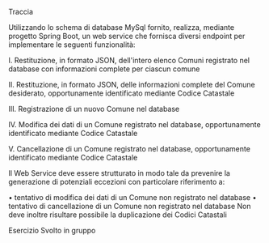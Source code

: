Traccia 

Utilizzando lo schema di database MySql fornito, realizza, mediante progetto Spring Boot,
un web service che fornisca diversi endpoint per implementare le seguenti funzionalità:

I. Restituzione, in formato JSON, dell'intero elenco Comuni registrato nel database
con informazioni complete per ciascun comune

II. Restituzione, in formato JSON, delle informazioni complete del Comune
desiderato, opportunamente identificato mediante Codice Catastale

III. Registrazione di un nuovo Comune nel database

IV. Modifica dei dati di un Comune registrato nel database, opportunamente
identificato mediante Codice Catastale

V. Cancellazione di un Comune registrato nel database, opportunamente identificato
mediante Codice Catastale

Il Web Service deve essere strutturato in modo tale da prevenire la generazione di
potenziali eccezioni con particolare riferimento a:


• tentativo di modifica dei dati di un Comune non registrato nel database
• tentativo di cancellazione di un Comune non registrato nel database
Non deve inoltre risultare possibile la duplicazione dei Codici Catastali

Esercizio Svolto in gruppo
